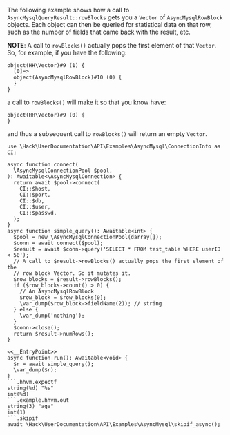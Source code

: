 The following example shows how a call to `AsyncMysqlQueryResult::rowBlocks` gets you a `Vector` of `AsyncMysqlRowBlock` objects. Each object can then be queried for statistical data on that row, such as the number of fields that came back with the result, etc.

**NOTE**: A call to `rowBlocks()` actually pops the first element of that `Vector`. So, for example, if you have the following:

```
object(HH\Vector)#9 (1) {
  [0]=>
  object(AsyncMysqlRowBlock)#10 (0) {
  }
}
```

a call to `rowBlocks()` will make it so that you know have:

```
object(HH\Vector)#9 (0) {
}
```

and thus a subsequent call to `rowBlocks()` will return an empty `Vector`.

```basic-usage.hack
use \Hack\UserDocumentation\API\Examples\AsyncMysql\ConnectionInfo as CI;

async function connect(
  \AsyncMysqlConnectionPool $pool,
): Awaitable<\AsyncMysqlConnection> {
  return await $pool->connect(
    CI::$host,
    CI::$port,
    CI::$db,
    CI::$user,
    CI::$passwd,
  );
}
async function simple_query(): Awaitable<int> {
  $pool = new \AsyncMysqlConnectionPool(darray[]);
  $conn = await connect($pool);
  $result = await $conn->query('SELECT * FROM test_table WHERE userID < 50');
  // A call to $result->rowBlocks() actually pops the first element of the
  // row block Vector. So it mutates it.
  $row_blocks = $result->rowBlocks();
  if ($row_blocks->count() > 0) {
    // An AsyncMysqlRowBlock
    $row_block = $row_blocks[0];
    \var_dump($row_block->fieldName(2)); // string
  } else {
    \var_dump('nothing');
  }
  $conn->close();
  return $result->numRows();
}

<<__EntryPoint>>
async function run(): Awaitable<void> {
  $r = await simple_query();
  \var_dump($r);
}
```.hhvm.expectf
string(%d) "%s"
int(%d)
```.example.hhvm.out
string(3) "age"
int(1)
```.skipif
await \Hack\UserDocumentation\API\Examples\AsyncMysql\skipif_async();
```
